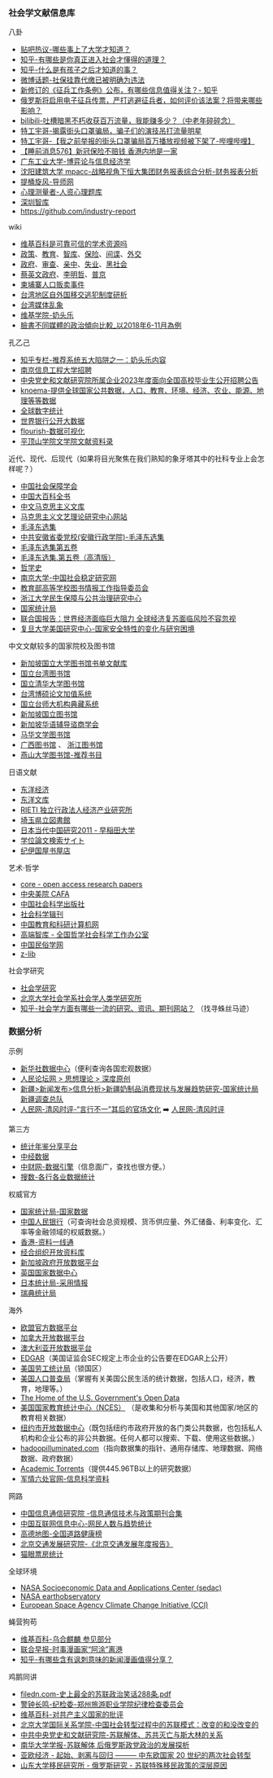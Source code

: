 <!-- 

**不断遭受社会毒打，面对与弗利萨之间的贫富差距、阶级分化、善弄欺诈的现实，呐喊觉醒成的超级赛亚人。让社会毒打来得更猛烈些吧！此时战斗力一亿五千万！龙珠Z！决战！那美克星！**
 
<a><img align="right" src="https://fastly.jsdelivr.net/gh/hoochanlon/w3-goto-world/W3UnitTest/syr.png" width="270 " height="270" /></a>


-->

### 社会学文献信息库

八卦

* [贴吧热议-哪些事上了大学才知道？](https://tieba.baidu.com/hottopic/browse/hottopic?topic_id=13099934&topic_name=哪些事上了大学才知道？)
* [知乎-有哪些是你真正进入社会才懂得的道理？](https://www.zhihu.com/question/297880330/answers/updated)
* [知乎-什么是有孩子之后才知道的事？](https://www.zhihu.com/question/456245328)
* [微博话题-社保挂靠代缴已被明确为违法](https://s.weibo.com/weibo?q=社保挂靠代缴已被明确为违法)
* [新修订的《征兵工作条例》公布，有哪些信息值得关注？- 知乎](https://www.zhihu.com/question/595309486/answer/2982887636)
* [俄罗斯将启用电子征兵传票，严打逃避征兵者，如何评价该法案？将带来哪些影响？](https://www.zhihu.com/question/595107569)
* [bilibili-吐槽暗黑不朽收获百万流量，我能赚多少？（中老年碎碎念）](https://www.bilibili.com/video/BV1MT41177Du)
* [特工宇哥-揭露街头口罩骗局，骗子们的演技吊打流量明星](https://www.bilibili.com/video/BV16g4y1M7ce)
* [特工宇哥-【我之前举报的街头口罩骗局百万播放视频被下架了-哔哩哔哩】 ](https://b23.tv/c7BeAp3)
* [【睡前消息576】新冠保险不赔钱 香港内地是一家](https://www.bilibili.com/video/BV1QP411U75p)
* [广东工业大学-博弈论与信息经济学](https://xxjjx.gdut.edu.cn/jxkj.htm)
* [沈阳建筑大学 mpacc-战略视角下恒大集团财务报表综合分析-财务报表分析](http://mpacc.sjzu.edu.cn/info/1093/1433.htm)
* [提桶旋风-导师网](https://www.mysupervisor.org/)
* [心理测量者-人资心理题库](https://bluepload.unstable.life/8d3b5bw0.zip)
* [深圳智库](http://szzklm.sz.gov.cn)
* https://github.com/industry-report

wiki

* [维基百科是可靠可信的学术资源吗](https://news.sciencenet.cn/htmlnews/2018/1/401585.shtm)
* [政策](https://zh.wikipedia.org/wiki/政策)、[教育](https://zh.wikipedia.org/wiki/教育)、[智库](https://zh.wikipedia.org/wiki/智庫#中國大陸)、[保险](https://zh.wikipedia.org/wiki/保險)、[间谍](https://zh.wikipedia.org/wiki/间谍)、[外交](https://zh.wikipedia.org/wiki/外交)
* [政府](https://zh.wikipedia.org/wiki/政府)、[审查](https://zh.wikipedia.org/wiki/审查制度)、[亲中](https://zh.wikipedia.org/wiki/親中媒體)、[失业](https://zh.wikipedia.org/wiki/失業#对個人、家庭、社会和经济的影响)、[黑社会](https://zh.wikipedia.org/wiki/黑社會#在華人文化中)
* [蔡英文政府](https://zh.wikipedia.org/wiki/蔡英文政府)、[李明哲](https://zh.wikipedia.org/wiki/李明哲事件)、[普京](https://zh.wikipedia.org/zh-hans/弗拉基米尔·普京#俄日領土問題)
* [柬埔寨人口贩卖事件](https://zh.wikipedia.org/zh-hans/柬埔寨人口販賣事件#造成影響)
* [台湾地区自外国移交逃犯制度研析](https://core.ac.uk/reader/343508740)
* [台湾媒体乱象](https://zh.wikipedia.org/wiki/臺灣媒體亂象)
* [维基学院-奶头乐](https://zh.wikiversity.org/zh-hans/奶头乐)
* [臉書不同媒體的政治傾向比較_以2018年6-11月為例](https://rpubs.com/Anrison/491075)

孔乙己

* [知乎专栏-推荐系统五大陷阱之一：奶头乐内容](https://zhuanlan.zhihu.com/p/481595580)
* [南京信息工程大学招聘](https://web.archive.org/web/20230425025024/https://rsc.nuist.edu.cn/2021/0419/c1097a175200/page.htm)
* [中央党史和文献研究院所属企业2023年度面向全国高校毕业生公开招聘公告](https://web.archive.org/web/20230425025725/http://www.mohrss.gov.cn/SYrlzyhshbzb/fwyd/SYkaoshizhaopin/zyhgjjgsydwgkzp/zpgg/202303/t20230308_496444.html)
* [knoema-提供全球国家公共数据，人口、教育、环境、经济、农业、能源、地理等等数据](https://cn.knoema.com/atlas)
* [全球数字统计](https://www.worldometers.info/cn/)
* [世界银行公开大数据](https://data.worldbank.org.cn/indicator?tab=all)
* [flourish-数据可视化](https://flourish.studio/examples/)
* [平顶山学院文学院文献资料录](https://wxy.pdsu.edu.cn/wxzl/xszy.htm)

近代、现代、后现代（如果将目光聚焦在我们熟知的象牙塔其中的社科专业上会怎样呢？）

* [中国社会保障学会](https://www.caoss.org.cn)
* [中国大百科全书](https://www.zgbk.com/ecph/words?SiteID=1&ID=110049&SubID=99529)
* [中文马克思主义文库](https://www.marxists.org/chinese/index.html)
* [马克思主义文艺理论研究中心网站](https://www.scumlt.cn)
* [毛泽东选集](https://www.marxists.org/chinese/maozedong/index.htm)
* [中共安徽省委党校(安徽行政学院)-毛泽东选集](http://www.ahdx.gov.cn/defaultroot/upload/html/20160317185242833.pdf)
* [毛泽东选集第五卷](https://it.scribd.com/document/23823142/毛泽东选集-第五卷-1967版#)
* [毛泽东选集.第五卷（高清版）](https://bluepload.unstable.life/selif/cp859q20.pdf)
* [哲学史](http://www.zhexueshi.com/paper/204)
* [南京大学-中国社会稳定研究网](https://shwd.nju.edu.cn/_upload/article/files/9b/b2/fdb11c28450a94cc7e8d4ea58880/81fc25d5-8ca0-450d-b4aa-052e40400656.pdf)
* [教育部高等学校图书情报工作指导委员会](http://www.scal.edu.cn)
* [浙江大学民生保障与公共治理研究中心](http://www.swg.zju.edu.cn/2022/1007/c17322a2643713/page.htm)
* <a href="https://data.stats.gov.cn/easyquery.htm?cn=C01" target="_blank">国家统计局</a>
* [联合国报告：世界经济面临巨大阻力 全球经济复苏面临风险不容忽视 ](https://news.un.org/zh/story/2022/01/1097462#:~:text=今天发布的%20联合国%20《2022年世界经济形势与展望》报告表示，由于新一轮,2019冠状病毒病%20疫情，劳动力市场挑战不断，供应链问题得不到解决，加上通胀压力增加，全球经济复苏正面临巨大的阻力%E3%80%82%20报告预测，继2021年经济增长5.5%25后，2022年全球产值预计将仅增长4.0%25，2023年将增长3.5%25%E3%80%82%20此前两天世界银行发布的《全球经济展望》报告同样预计全球经济增长将显著放缓，它所预测的2022年经济增长为4.1%25，2023年为3.2%25%E3%80%82)
* [复旦大学美国研究中心-国家安全特性的变化与研穷困境](http://www.cas.fudan.edu.cn/picture/1558.pdf)


中文文献较多的国家院校及图书馆

* [新加坡国立大学图书馆书单文献库](https://libguides.nus.edu.sg/chineseeresources/theses)
* [国立台湾图书馆](https://www.ntl.edu.tw/mp.asp?mp=1)
* [国立清华大学图书馆](https://www.lib.nthu.edu.tw)
* [台湾博硕论文加值系统](https://ndltd.ncl.edu.tw/cgi-bin/gs32/gsweb.cgi/login?o=dwebmge)
* [国立台师大机构典藏系统](http://rportal.lib.ntnu.edu.tw/home)
* [新加坡国立图书馆](https://eresources.nlb.gov.sg/Main)
* [新加坡华语辅导谘商学会](http://www.ccss.sg/?page_id=77)
* [马华文学图书馆](http://www.mcldl.com)
* [广西图书馆](http://www.gxlib.org.cn) 、 [浙江图书馆](https://www.zjlib.cn)
* [燕山大学图书馆-推荐书目](http://library.ysu.edu.cn/content.aspx?id=1915&caid=2)

日语文献

* [东洋经济](https://toyokeizai.net/articles/-/648098?page=3)
* [东洋文库](https://toyo-bunko.repo.nii.ac.jp)
* [RIETI 独立行政法人经济产业研究所](https://www.rieti.go.jp/users/china-tr/jp/ssqs/220202ssqs.html)
* [埼玉県立図書館](https://www.lib.pref.saitama.jp/reference/hint/cat/link-site.html)
* [日本当代中国研究2011 - 早稲田大学](https://www.waseda.jp/prj-wiccs/wp/wp-content/uploads/2011/07/jscc2011.pdf)
* [学位論文検索サイト](https://www.asahi-net.or.jp/~gb4k-ktr/phd.htm)
* [纪伊国屋书屋店](https://www.kinokuniya.co.jp)


艺术·哲学

* [core - open access research papers](https://core.ac.uk)
* [中央美院 CAFA](https://www.cafa.com.cn/cn/opinions/article/details/8330014)
* [中国社会科学出版社](http://www.csspw.com.cn/booksdetail_15923_2055508_0.jhtml)
* [社会科学辑刊](http://www.shkxjk.com/CN/abstract/abstract2110.shtml)
* [中国教育和科研计算机网](https://www.edu.cn/edu/zong_he/zong_he/200603/t20060323_128610.shtml)
* [高端智库 - 全国哲学社会科学工作办公室](http://www.nopss.gov.cn/GB/373410/index.html)
* [中国民俗学网](https://www.chinafolklore.org/web/index.php?NewsID=16688)
* [z-lib](https://singlelogin.me)

社会学研究

* [社会学研究](http://shxyj.ajcass.org)
* [北京大学社会学系社会学人类学研究所](http://www.shehui.pku.edu.cn/rwpz/index.aspx?nodeid=301)
* [知乎-社会学方面有哪些一流的研究、资讯、期刊网站？](https://www.zhihu.com/question/20815654) （找寻蛛丝马迹）

### 数据分析

示例

* [新华社数据中心](https://www.cnfin.com/data/macro-data/index.html)（便利查询各国宏观数据）
* [人民论坛网 > 思想理论 > 深度原创](http://www.rmlt.com.cn/idea/yuanchuang/)
* [新疆>新闻发布>信息分析>新疆奶制品消费现状与发展趋势研究-国家统计局新疆调查总队](http://xjzd.stats.gov.cn/xwfb/xxfx/201009/t20100915_3698.html)
* [人民网-清风时评-“言行不一”其后的官场文化](http://cpc.people.com.cn/n/2015/0109/c371963-26358276.html) ➡️ [人民网-清风时评](http://theory.people.com.cn/GB/409498/)

第三方

* [统计年鉴分享平台](https://www.yearbookchina.com)
* [中经数据](http://ceidata.cei.cn)
* [中财网-数据引擎](https://data.cfi.cn/cfidata.aspx)（信息面广，查找也很方便。）
* [搜数-各行各业数据统计](http://www.soshoo.com/index.do)

权威官方

* [国家统计局-国家数据](https://data.stats.gov.cn)
* [中国人民银行](http://www.pbc.gov.cn)（可查询社会总资规模、货币供应量、外汇储备、利率变化、汇率等金融领域的权威数据。）
* [香港-资料一线通](https://data.gov.hk/sc/)
* [经合组织开放资料库](https://data.oecd.org)
* [新加坡政府开放数据平台](https://data.gov.sg)
* [英国国家数据中心](https://www.data.gov.uk)
* [日本统计局-采用情报](https://www.stat.go.jp)
* [瑞典统计局](https://www.scb.se/en/)

海外

* [欧盟官方数据平台](https://data.europa.eu/en)
* [加拿大开放数据平台](https://open.canada.ca/en/open-data)
* [澳大利亚开放数据平台](https://data.gov.au)
* [EDGAR](https://www.sec.gov/)（美国证监会SEC规定上市企业的公告要在EDGAR上公开）
* [美国劳工统计局](https://www.bls.gov)（锁国区）
* [美国人口普查局](https://www.census.gov)（掌握有关美国公民生活的统计数据，包括人口，经济，教育，地理等。）
* [The Home of the U.S. Government's Open Data](https://data.gov)
* [美国国家教育统计中心（NCES）](https://nces.ed.gov) （是收集和分析与美国和其他国家/地区的教育相关数据）
* [纽约市开放数据中心](https://opendata.cityofnewyork.us)（既包括纽约市政府开放的各门类公共数据，也包括私人机构和企业公布的非公共数据。任何人都可以搜索、下载、使用这些数据。）
* [hadoopilluminated.com](http://hadoopilluminated.com/hadoop_illuminated/Public_Bigdata_Sets.html)（指向数据集的指针、通用存储库、地理数据、网络数据、政府数据）
* [Academic Torrents](https://academictorrents.com/)（提供445.96TB以上的研究数据）
* [军情六处官网-信息科学资料](https://www.sis.gov.uk/science-and-technology.html)

网路

* [中国信息通信研究院 -信息通信技术与政策期刊合集](http://ictp.caict.ac.cn/CN/2096-5931/home.shtml)
* [中国互联网信息中心-网民人数与趋势统计](https://www.cnnic.net.cn)
* [高德地图-全国道路健康榜](https://report.amap.com/diagnosis/index.do)
* [北京交通发展研究院-《北京交通发展年度报告》](https://www.bjtrc.org.cn/List/index/cid/7.html)
* [猫眼票房统计](http://pf.st.maoyan.com/dashboard)

全球环境

* [NASA Socioeconomic Data and Applications Center (sedac)](https://sedac.ciesin.columbia.edu/)
* [NASA earthobservatory](https://earthobservatory.nasa.gov)
* [European Space Agency Climate Change Initiative (CCI)](https://climate.esa.int/en/odp/#/dashboard)

蝇营狗苟

* [维基百科-乌合麒麟 参见部分](https://zh.wikipedia.org/wiki/乌合麒麟)
* [联合早报-时事漫画家“阿涂”离港](https://www.kzaobao.com/bolg/20220426/115680.html)
* [知乎-有哪些含有讽刺意味的新闻漫画值得分享？](https://www.zhihu.com/question/20618553)

鸡鹅同讲

* [filedn.com-史上最全的苏联政治笑话288条.pdf](https://filedn.com/lhGMSiorWHSfUFDBy7DmqTk/史上最全的苏联政治笑话288条.pdf)
* [警钟长鸣-纪检委-郑州旅游职业学院纪律检查委员会](https://www.zztrc.edu.cn/jjw/jzzm.htm)
* [维基百科-对共产主义国家的批评](https://zh.wikipedia.org/wiki/对共产主义国家的批评)
* [北京大学国际关系学院-中国社会转型过程中的苏联模式：改变的和没改变的](https://www.sis.pku.edu.cn/teachers/kongfanjun/kongfanjun_doc/1310888.htm)
* [中共中央党史和文献研究院-苏联解体、苏共灭亡与斯大林的关系](https://www.dswxyjy.org.cn/n1/2019/0617/c427165-31157808.html)
* [南华大学学报-苏联解体 后俄罗斯政党政治的发展探析](http://nhqks.cnjournals.com/sk/ch/reader/download_pdf_file.aspx?journal_id=nhdxxbsk&file_name=75DC495BE19E81626DF8D3DBFD696324F1CE477D6385F4942A3050C9588C8915BF94A23992CFB522ADA2AE9E17572551E6A6DDA5D8C483B6826FBA137089EBA6&open_type=self&file_no=20090404)
* [亚欧经济 - 起始、剥离与回归 ——— 中东欧国家 20 世纪的两次社会转型](http://www.oyjj-oys.org/UploadFile/Issue/ikdfjh4f.pdf)
* [山东大学移民研究所 - 俄罗斯研究 - 苏联特殊移民政策的深层原因](http://www.ims.sdu.edu.cn/__local/1/1B/8B/AEB869AE53A59B3699A23E659A2_2268513C_79F74.pdf)























































